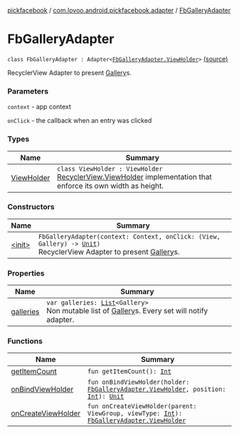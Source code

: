 [pickfacebook](../../index.md) / [com.lovoo.android.pickfacebook.adapter](../index.md) / [FbGalleryAdapter](./index.md)

# FbGalleryAdapter

`class FbGalleryAdapter : Adapter<`[`FbGalleryAdapter.ViewHolder`](-view-holder/index.md)`>` [(source)](https://github.com/lovoo/android-pickpic/blob/master/pickfacebook/pickfacebook/src/main/kotlin/com/lovoo/android/pickfacebook/adapter/FbGalleryAdapter.kt#L37)

RecyclerView Adapter to present [Gallery](#)s.

### Parameters

`context` - app context

`onClick` - the callback when an entry was clicked

### Types

| Name | Summary |
|---|---|
| [ViewHolder](-view-holder/index.md) | `class ViewHolder : ViewHolder`<br>[RecyclerView.ViewHolder](#) implementation that enforce its own width as height. |

### Constructors

| Name | Summary |
|---|---|
| [&lt;init&gt;](-init-.md) | `FbGalleryAdapter(context: Context, onClick: (View, Gallery) -> `[`Unit`](https://kotlinlang.org/api/latest/jvm/stdlib/kotlin/-unit/index.html)`)`<br>RecyclerView Adapter to present [Gallery](#)s. |

### Properties

| Name | Summary |
|---|---|
| [galleries](galleries.md) | `var galleries: `[`List`](https://kotlinlang.org/api/latest/jvm/stdlib/kotlin.collections/-list/index.html)`<Gallery>`<br>Non mutable list of [Gallery](#)s. Every set will notify adapter. |

### Functions

| Name | Summary |
|---|---|
| [getItemCount](get-item-count.md) | `fun getItemCount(): `[`Int`](https://kotlinlang.org/api/latest/jvm/stdlib/kotlin/-int/index.html) |
| [onBindViewHolder](on-bind-view-holder.md) | `fun onBindViewHolder(holder: `[`FbGalleryAdapter.ViewHolder`](-view-holder/index.md)`, position: `[`Int`](https://kotlinlang.org/api/latest/jvm/stdlib/kotlin/-int/index.html)`): `[`Unit`](https://kotlinlang.org/api/latest/jvm/stdlib/kotlin/-unit/index.html) |
| [onCreateViewHolder](on-create-view-holder.md) | `fun onCreateViewHolder(parent: ViewGroup, viewType: `[`Int`](https://kotlinlang.org/api/latest/jvm/stdlib/kotlin/-int/index.html)`): `[`FbGalleryAdapter.ViewHolder`](-view-holder/index.md) |
